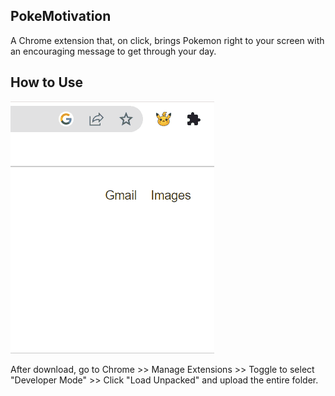 ## PokeMotivation

A Chrome extension that, on click, brings Pokemon right to your screen with an encouraging message to get through your day.

## How to Use

![pokemotivation](./pokemotivation.gif)

After download, go to Chrome >> Manage Extensions >> Toggle to select "Developer Mode" >> Click "Load Unpacked" and upload the entire folder. 

